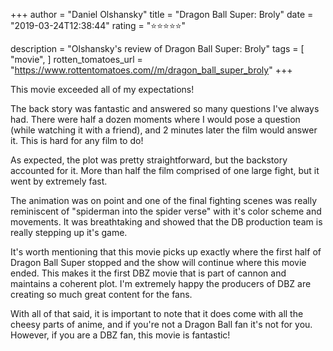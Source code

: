 +++
author = "Daniel Olshansky"
title = "Dragon Ball Super: Broly"
date = "2019-03-24T12:38:44"
rating = "⭐⭐⭐⭐⭐"

description = "Olshansky's review of Dragon Ball Super: Broly"
tags = [
    "movie",
]
rotten_tomatoes_url = "https://www.rottentomatoes.com//m/dragon_ball_super_broly"
+++

This movie exceeded all of my expectations!

The back story was fantastic and answered so many questions I've always had. There were half a dozen moments where I would pose a question (while watching it with a friend), and 2 minutes later the film would answer it. This is hard for any film to do!

As expected, the plot was pretty straightforward, but the backstory accounted for it. More than half the film comprised of one large fight, but it went by extremely fast.

The animation was on point and one of the final fighting scenes was really reminiscent of "spiderman into the spider verse" with it's color scheme and movements. It was breathtaking and showed that the DB production team is really stepping up it's game.

It's worth mentioning that this movie picks up exactly where the first half of Dragon Ball Super stopped and the show will continue where this movie ended. This makes it the first DBZ movie that is part of cannon and maintains a coherent plot. I'm extremely happy the producers of DBZ are creating so much great content for the fans.

With all of that said, it is important to note that it does come with all the cheesy parts of anime, and if you're not a Dragon Ball fan it's not for you. However, if you are a DBZ fan, this movie is fantastic!
